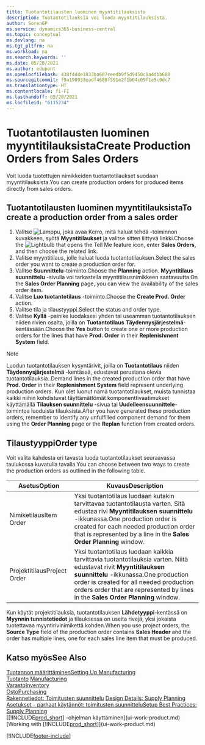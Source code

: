 ```yaml
---
title: Tuotantotilausten luominen myyntitilauksista
description: Tuotantotilauksia voi luoda myyntitilauksista.
author: SorenGP
ms.service: dynamics365-business-central
ms.topic: conceptual
ms.devlang: na
ms.tgt_pltfrm: na
ms.workload: na
ms.search.keywords: ''
ms.date: 05/28/2021
ms.author: edupont
ms.openlocfilehash: 438f4d4e1833ba607ceedb9f5d9450c0a4dbb680
ms.sourcegitcommit: f9a190933eadf4608f591e2f1b04c69f1e5c0dc7
ms.translationtype: HT
ms.contentlocale: fi-FI
ms.lasthandoff: 05/28/2021
ms.locfileid: "6115234"
---
```

# <a name="create-production-orders-from-sales-orders"></a><span data-ttu-id="1b304-103">Tuotantotilausten luominen myyntitilauksista</span><span class="sxs-lookup"><span data-stu-id="1b304-103">Create Production Orders from Sales Orders</span></span>
<span data-ttu-id="1b304-104">Voit luoda tuotettujen nimikkeiden tuotantotilaukset suodaan myyntitilauksista.</span><span class="sxs-lookup"><span data-stu-id="1b304-104">You can create production orders for produced items directly from sales orders.</span></span>  

## <a name="to-create-a-production-order-from-a-sales-order"></a><span data-ttu-id="1b304-105">Tuotantotilausten luominen myyntitilauksista</span><span class="sxs-lookup"><span data-stu-id="1b304-105">To create a production order from a sales order</span></span>  

1.  <span data-ttu-id="1b304-106">Valitse ![Lamppu, joka avaa Kerro, mitä haluat tehdä -toiminnon](media/ui-search/search_small.png "Kerro, mitä haluat tehdä") kuvakkeen, syötä **Myyntitilaukset** ja valitse sitten liittyvä linkki.</span><span class="sxs-lookup"><span data-stu-id="1b304-106">Choose the ![Lightbulb that opens the Tell Me feature](media/ui-search/search_small.png "Tell me what you want to do") icon, enter **Sales Orders**, and then choose the related link.</span></span>  
2.  <span data-ttu-id="1b304-107">Valitse myyntitilaus, jolle haluat luoda tuotantotilauksen.</span><span class="sxs-lookup"><span data-stu-id="1b304-107">Select the sales order you want to create a production order for.</span></span>  
3.  <span data-ttu-id="1b304-108">Valitse **Suunnittelu**-toiminto.</span><span class="sxs-lookup"><span data-stu-id="1b304-108">Choose the **Planning** action.</span></span> <span data-ttu-id="1b304-109">**Myyntitilaus suunnittelu** -sivulla voi tarkastella myyntitilausnimikkeen saatavuutta.</span><span class="sxs-lookup"><span data-stu-id="1b304-109">On the **Sales Order Planning** page, you can view the availability of the sales order item.</span></span>  
4.  <span data-ttu-id="1b304-110">Valitse **Luo tuotantotilaus** -toiminto.</span><span class="sxs-lookup"><span data-stu-id="1b304-110">Choose the **Create Prod. Order** action.</span></span>  
5.  <span data-ttu-id="1b304-111">Valitse tila ja tilaustyyppi.</span><span class="sxs-lookup"><span data-stu-id="1b304-111">Select the status and order type.</span></span>  
6.  <span data-ttu-id="1b304-112">Valitse **Kyllä** -painike luodaksesi yhden tai useamman tuotantotilauksen niiden rivien osalta, joilla on **Tuotantotilaus** **Täydennysjärjestelmä**-kentässään.</span><span class="sxs-lookup"><span data-stu-id="1b304-112">Choose the **Yes** button to create one or more production orders for the lines that have **Prod. Order** in their **Replenishment System** field.</span></span>


> [!NOTE]  
> <span data-ttu-id="1b304-113">Luodun tuotantotilauksen kysyntärivit, joilla on **Tuotantotilaus** niiden **Täydennysjärjestelmä** -kentässä, edustavat perustana olevia tuotantotilauksia..</span><span class="sxs-lookup"><span data-stu-id="1b304-113">Demand lines in the created production order that have **Prod. Order** in their **Replenishment System** field represent underlying production orders.</span></span> <span data-ttu-id="1b304-114">Kun olet luonut nämä tuotantotilaukset, muista tunnistaa kaikki niihin kohdistuvat täyttämättömät komponenttivaatimukset käyttämällä **Tilauksen suunnittelu** -sivua tai **Uudelleensuunnittele**-toimintoa luoduista tilauksista.</span><span class="sxs-lookup"><span data-stu-id="1b304-114">After you have generated these production orders, remember to identify any unfulfilled component demand for them using the **Order Planning** page or the **Replan** function from created orders.</span></span> 

## <a name="order-type"></a><span data-ttu-id="1b304-115">Tilaustyyppi</span><span class="sxs-lookup"><span data-stu-id="1b304-115">Order type</span></span>  
<span data-ttu-id="1b304-116">Voit valita kahdesta eri tavasta luoda tuotantotilaukset seuraavassa taulukossa kuvatulla tavalla.</span><span class="sxs-lookup"><span data-stu-id="1b304-116">You can choose between two ways to create the production orders as outlined in the following table.</span></span>

|<span data-ttu-id="1b304-117">Asetus</span><span class="sxs-lookup"><span data-stu-id="1b304-117">Option</span></span>|<span data-ttu-id="1b304-118">Kuvaus</span><span class="sxs-lookup"><span data-stu-id="1b304-118">Description</span></span>|
|------|-----------|
|<span data-ttu-id="1b304-119">Nimiketilaus</span><span class="sxs-lookup"><span data-stu-id="1b304-119">Item Order</span></span>|<span data-ttu-id="1b304-120">Yksi tuotantotilaus luodaan kutakin tarvittavaa tuotantotilausta varten. Sitä edustaa rivi **Myyntitilauksen suunnittelu** -ikkunassa.</span><span class="sxs-lookup"><span data-stu-id="1b304-120">One production order is created for each needed production order that is represented by a line in the **Sales Order Planning** window.</span></span>|
|<span data-ttu-id="1b304-121">Projektitilaus</span><span class="sxs-lookup"><span data-stu-id="1b304-121">Project Order</span></span>|<span data-ttu-id="1b304-122">Yksi tuotantotilaus luodaan kaikkia tarvittavia tuotantotilauksia varten. Niitä edustavat rivit **Myyntitilauksen suunnittelu** -ikkunassa.</span><span class="sxs-lookup"><span data-stu-id="1b304-122">One production order is created for all needed production orders order that are represented by lines in the **Sales Order Planning** window.</span></span> |

<span data-ttu-id="1b304-123">Kun käytät projektitilauksia, tuotantotilauksen **Lähdetyyppi**-kentässä on **Myynnin tunnistetiedot** ja tilauksessa on useita rivejä, yksi jokaista tuotettavaa myyntirivinimikettä kohden.</span><span class="sxs-lookup"><span data-stu-id="1b304-123">When you use project orders, the **Source Type** field of the production order contains **Sales Header** and the order has multiple lines, one for each sales line item that must be produced.</span></span>  


## <a name="see-also"></a><span data-ttu-id="1b304-124">Katso myös</span><span class="sxs-lookup"><span data-stu-id="1b304-124">See Also</span></span>  
[<span data-ttu-id="1b304-125">Tuotannon määrittäminen</span><span class="sxs-lookup"><span data-stu-id="1b304-125">Setting Up Manufacturing</span></span>](production-configure-production-processes.md)  
<span data-ttu-id="1b304-126">[Tuotanto](production-manage-manufacturing.md)  </span><span class="sxs-lookup"><span data-stu-id="1b304-126">[Manufacturing](production-manage-manufacturing.md)  </span></span>  
[<span data-ttu-id="1b304-127">Varasto</span><span class="sxs-lookup"><span data-stu-id="1b304-127">Inventory</span></span>](inventory-manage-inventory.md)  
[<span data-ttu-id="1b304-128">Osto</span><span class="sxs-lookup"><span data-stu-id="1b304-128">Purchasing</span></span>](purchasing-manage-purchasing.md)  
<span data-ttu-id="1b304-129">[Rakennetiedot: Toimitusten suunnittelu](design-details-supply-planning.md) </span><span class="sxs-lookup"><span data-stu-id="1b304-129">[Design Details: Supply Planning](design-details-supply-planning.md) </span></span>  
[<span data-ttu-id="1b304-130">Asetukset - parhaat käytännöt: toimitusten suunnittelu</span><span class="sxs-lookup"><span data-stu-id="1b304-130">Setup Best Practices: Supply Planning</span></span>](setup-best-practices-supply-planning.md)  
<span data-ttu-id="1b304-131">[[!INCLUDE[prod_short](includes/prod_short.md)] -ohjelman käyttäminen](ui-work-product.md)</span><span class="sxs-lookup"><span data-stu-id="1b304-131">[Working with [!INCLUDE[prod_short](includes/prod_short.md)]](ui-work-product.md)</span></span>


[!INCLUDE[footer-include](includes/footer-banner.md)]
